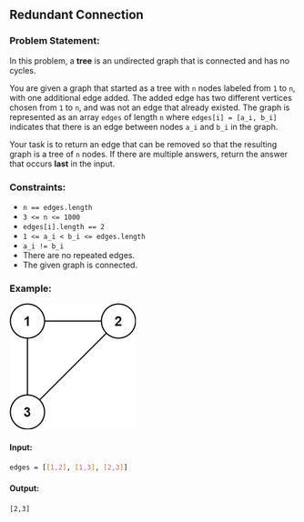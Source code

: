 ## Redundant Connection

### Problem Statement:
In this problem, a **tree** is an undirected graph that is connected and has no cycles.

You are given a graph that started as a tree with `n` nodes labeled from `1` to `n`, with one additional edge added. The added edge has two different vertices chosen from `1` to `n`, and was not an edge that already existed. The graph is represented as an array `edges` of length `n` where `edges[i] = [a_i, b_i]` indicates that there is an edge between nodes `a_i` and `b_i` in the graph.

Your task is to return an edge that can be removed so that the resulting graph is a tree of `n` nodes. If there are multiple answers, return the answer that occurs **last** in the input.

### Constraints:
- `n == edges.length`
- `3 <= n <= 1000`
- `edges[i].length == 2`
- `1 <= a_i < b_i <= edges.length`
- `a_i != b_i`
- There are no repeated edges.
- The given graph is connected.

### Example:
![](reduntant-graph.jpg)

#### Input:
```bash
edges = [[1,2], [1,3], [2,3]]
```

#### Output:
```bash
[2,3]
```
